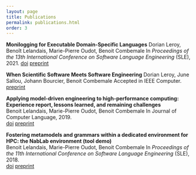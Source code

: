 ```yaml
---
layout: page
title: Publications
permalink: publications.html
order: 3
---
```


**Monilogging for Executable Domain-Specific Languages**
Dorian Leroy, Benoît Lelandais, Marie-Pierre Oudot, Benoit Combemale
In *Proceedings of the 13th International Conference on Software Language Engineering* (SLE), 2021.
[doi](10.1145/3486608.3486906) [preprint](https://hal.inria.fr/hal-03358061)

**When Scientific Software Meets Software Engineering**
Dorian Leroy, June Sallou, Johann Bourcier, Benoit Combemale
Accepted in IEEE Computer.
[preprint](https://hal.inria.fr/hal-03318348)

**Applying model-driven engineering to high-performance computing: Experience report, lessons learned, and remaining challenges**  
Benoit Lelandais, Marie-Pierre Oudot, Benoit Combemale
In Journal of Computer Language, 2019.  
[doi](https://doi.org/10.1016/j.cola.2019.100919) [preprint](https://hal.inria.fr/hal-02296030)

**Fostering metamodels and grammars within a dedicated environment for HPC: the NabLab environment (tool demo)**  
Benoit Lelandais, Marie-Pierre Oudot, Benoit Combemale
In *Proceedings of the 11th International Conference on Software Language Engineering* (SLE), 2018.   
[doi](https://doi.org/10.1145/3276604.3276620) [preprint](https://hal.inria.fr/hal-01910139)  
